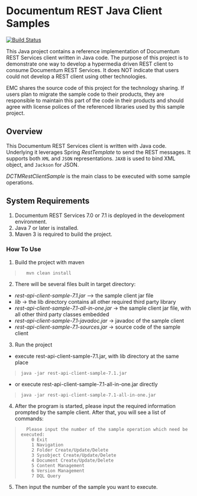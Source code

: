 Documentum REST Java Client Samples
=========

[![Build Status](https://travis-ci.org/Enterprise-Content-Management/documentum-rest-client-java.svg?branch=master)](https://travis-ci.org/Enterprise-Content-Management/documentum-rest-client-java)

This Java project contains a reference implementation of Documentum REST Services client written in Java code. The
purpose of this project is to demonstrate one way to develop a hypermedia driven REST client to consume Documentum
REST Services. It does NOT indicate that users could not develop a REST client using other technologies.

EMC shares the source code of this project for the technology sharing. If users plan to migrate the sample code to their
 products, they are responsible to maintain this part of the code in their products and should agree with license polices
  of the referenced libraries used by this sample project.


## Overview
This Documentum REST Services client is written with Java code. Underlying it leverages Spring *RestTemplate* to send
the REST messages. It supports both `XML` and `JSON` representations. `JAXB` is used to bind XML object, and `Jackson`
for JSON.

*DCTMRestClientSample* is the main class to be executed with some sample operations.

## System Requirements
1. Documentum REST Services 7.0 or 7.1 is deployed in the development environment.
2. Java 7 or later is installed.
3. Maven 3 is required to build the project.

### How To Use
1. Build the project with maven
>       mvn clean install

2. There will be several files built in target directory:
* *rest-api-client-sample-7.1.jar* --> the sample client jar file
* *lib* -> the lib directory contains all other required third party library
* *rest-api-client-sample-7.1-all-in-one.jar* -> the sample client jar file, with all other third party classes embedded
* *rest-api-client-sample-7.1-javadoc.jar* -> javadoc of the sample client
* *rest-api-client-sample-7.1-sources.jar* -> source code of the sample client
   
3. Run the project
* execute rest-api-client-sample-7.1.jar, with lib directory at the same place
>     java -jar rest-api-client-sample-7.1.jar
   
* or execute rest-api-client-sample-7.1-all-in-one.jar directly
>     java -jar rest-api-client-sample-7.1-all-in-one.jar
   
4. After the program is started, please input the required information prompted by the sample client. After that, you
will see a list of commands:
>    	Please input the number of the sample operation which need be executed:
>    	  0 Exit
>    	  1 Navigation
>    	  2 Folder Create/Update/Delete
>    	  3 Sysobject Create/Update/Delete
>    	  4 Document Create/Update/Delete
>    	  5 Content Management
>    	  6 Version Management
>    	  7 DQL Query

5. Then input the number of the sample you want to execute.
